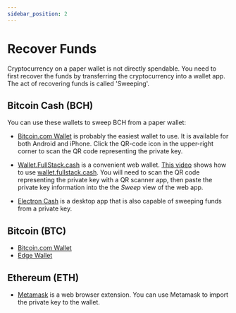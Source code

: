 ```yaml
---
sidebar_position: 2
---
```


# Recover Funds

Cryptocurrency on a paper wallet is not directly spendable. You need to first recover the funds by transferring the cryptocurrency into a wallet app. The act of recovering funds is called 'Sweeping'.

## Bitcoin Cash (BCH)

You can use these wallets to sweep BCH from a paper wallet:

- [Bitcoin.com Wallet](https://wallet.bitcoin.com/) is probably the easiest wallet to use. It is available for both Android and iPhone. Click the QR-code icon in the upper-right corner to scan the QR code representing the private key.

- [Wallet.FullStack.cash](https://bchn-wallet.fullstack.cash) is a convenient web wallet. [This video](https://youtu.be/QW9xixHaEJE) shows how to use [wallet.fullstack.cash](https://bchn-wallet.fullstack.cash). You will need to scan the QR code representing the private key with a QR scanner app, then paste the private key information into the the *Sweep* view of the web app.

- [Electron Cash](https://electroncash.org/) is a desktop app that is also capable of sweeping funds from a private key.

## Bitcoin (BTC)

- [Bitcoin.com Wallet](https://wallet.bitcoin.com/)
- [Edge Wallet](https://edge.app/)

## Ethereum (ETH)

- [Metamask](https://chromewebstore.google.com/detail/metamask/nkbihfbeogaeaoehlefnkodbefgpgknn) is a web browser extension. You can use Metamask to import the private key to the wallet.
